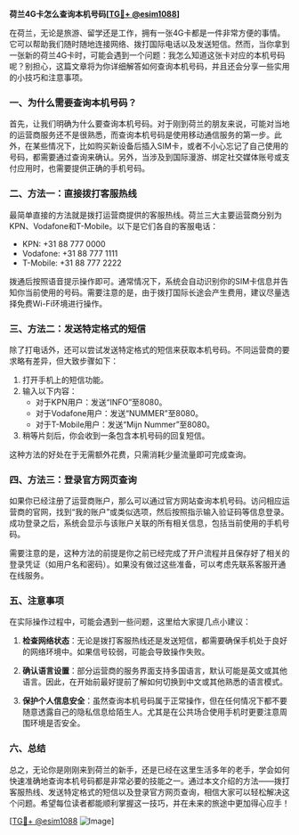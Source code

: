 **荷兰4G卡怎么查询本机号码[[TG💪+ @esim1088](https://t.me/s/esim1088)]**

在荷兰，无论是旅游、留学还是工作，拥有一张4G卡都是一件非常方便的事情。它可以帮助我们随时随地连接网络、拨打国际电话以及发送短信。然而，当你拿到一张新的荷兰4G卡时，可能会遇到一个问题：我怎么知道这张卡对应的本机号码呢？别担心，这篇文章将为你详细解答如何查询本机号码，并且还会分享一些实用的小技巧和注意事项。

### 一、为什么需要查询本机号码？

首先，让我们明确为什么要查询本机号码。对于刚到荷兰的朋友来说，可能对当地的运营商服务还不是很熟悉，而查询本机号码是使用移动通信服务的第一步。此外，在某些情况下，比如购买新设备后插入SIM卡，或者不小心忘记了自己使用的号码，都需要通过查询来确认。另外，当涉及到国际漫游、绑定社交媒体账号或支付应用时，也需要提供正确的手机号码。

### 二、方法一：直接拨打客服热线

最简单直接的方法就是拨打运营商提供的客服热线。荷兰三大主要运营商分别为KPN、Vodafone和T-Mobile。以下是它们各自的客服电话：

- KPN: +31 88 777 0000
- Vodafone: +31 88 777 1111
- T-Mobile: +31 88 777 2222

拨通后按照语音提示操作即可。通常情况下，系统会自动识别你的SIM卡信息并告知你当前使用的号码。需要注意的是，由于拨打国际长途会产生费用，建议尽量选择免费Wi-Fi环境进行操作。

### 三、方法二：发送特定格式的短信

除了打电话外，还可以尝试发送特定格式的短信来获取本机号码。不同运营商的要求略有差异，但大致步骤如下：

1. 打开手机上的短信功能。
2. 输入以下内容：
   - 对于KPN用户：发送“INFO”至8080。
   - 对于Vodafone用户：发送“NUMMER”至8080。
   - 对于T-Mobile用户：发送“Mijn Nummer”至8080。
3. 稍等片刻后，你会收到一条包含本机号码的回复短信。

这种方法的好处在于无需额外花费，只需消耗少量流量即可完成查询。

### 四、方法三：登录官方网页查询

如果你已经注册了运营商账户，那么可以通过官方网站查询本机号码。访问相应运营商的官网，找到“我的账户”或类似选项，然后按照指示输入验证码等信息登录。成功登录之后，系统会显示与该账户关联的所有相关信息，包括当前使用的手机号码。

需要注意的是，这种方法的前提是你之前已经完成了开户流程并且保存好了相关的登录凭证（如用户名和密码）。如果没有做过这些准备，可以考虑先联系客服开通在线服务。

### 五、注意事项

在实际操作过程中，可能会遇到一些问题，这里给大家提几点小建议：

1. **检查网络状态**：无论是拨打客服热线还是发送短信，都需要确保手机处于良好的网络环境中。如果信号较弱，可能会导致操作失败。
   
2. **确认语言设置**：部分运营商的服务界面支持多国语言，默认可能是英文或其他语言。因此，在开始前最好提前了解如何切换到中文或其他熟悉的语言模式。

3. **保护个人信息安全**：虽然查询本机号码属于正常操作，但在任何情况下都不要随意透露自己的隐私信息给陌生人。尤其是在公共场合使用手机时更要注意周围环境是否安全。

### 六、总结

总之，无论你是刚刚来到荷兰的新手，还是已经在这里生活多年的老手，学会如何快速准确地查询本机号码都是非常必要的技能之一。通过本文介绍的方法——拨打客服热线、发送特定格式的短信以及登录官方网页查询，相信大家可以轻松解决这个问题。希望每位读者都能顺利掌握这一技巧，并在未来的旅途中更加得心应手！

[[TG💪+ @esim1088](https://t.me/s/esim1088) ![Image](https://i.postimg.cc/4NQfJmqS/Snipaste-2025-05-13-00-14-12.png)]